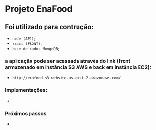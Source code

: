 # Projeto EnaFood

## Foi utilizado para contrução:
- `node (API)`;
- `react (FRONT)`;
- `base de dados MongoDB`;

### a aplicação pode ser acessada através do link (front armazenado em instância S3 AWS e back em instância EC2):
- `http://enafood.s3-website.us-east-2.amazonaws.com/`

### Implementações:
-

### Próximos passos:
-
